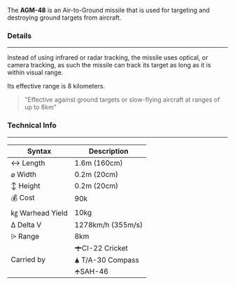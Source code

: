 The **AGM-48** is an Air-to-Ground missile that is used for targeting and destroying ground targets from aircraft.

### Details 
---

Instead of using infrared or radar tracking, the missile uses optical, or camera tracking, as such the missile can track its target as long as it is within visual range.

Its effective range is 8 kilometers.

> "Effective against ground targets or slow-flying aircraft at ranges of up to 8km"



<span class="firstColumn">

### Technical Info
---

| Syntax       | Description |
| -----------  | ----------- |
| ↔ Length       | 1.6m (160cm)       |
| ⌀ Width        | 0.2m (20cm)       |
| ↕ Height       | 0.2m (20cm)       |
| 💰 Cost         | 90k        |
| ㎏ Warhead Yield| 10kg        |
| Δ Delta V      | 1278km/h (355m/s)       |
| ⩥ Range        | 8km       |
| Carried by        | 🛨CI-22 Cricket<br>🛦 T/A-30 Compass<br>🛧SAH-46       |

</span>